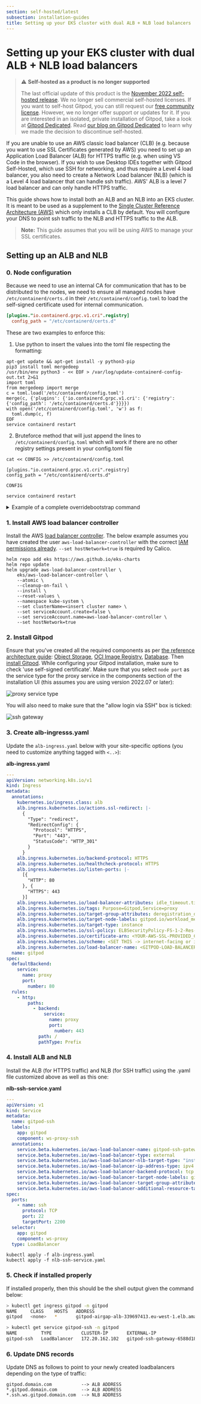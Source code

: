 ```yaml
---
section: self-hosted/latest
subsection: installation-guides
title: Setting up your EKS cluster with dual ALB + NLB load balancers
---
```


<script context="module">
  export const prerender = true;
</script>

# Setting up your EKS cluster with dual ALB + NLB load balancers

> ⚠️ **Self-hosted as a product is no longer supported**
>
> The last official update of this product is the [November 2022 self-hosted release](https://www.gitpod.io/changelog/november-self-hosted-release). We no longer sell commercial self-hosted licenses. If you want to self-host Gitpod, you can still request our [free community license](https://www.gitpod.io/community-license). However, we no longer offer support or updates for it. If you are interested in an isolated, private installation of Gitpod, take a look at [Gitpod Dedicated](/dedicated).
> Read [our blog on Gitpod Dedicated](/blog/introducing-gitpod-dedicated) to learn why we made the decision to discontinue self-hosted.

If you are unable to use an AWS classic load balancer (CLB) (e.g. because you want to use SSL Certificates generated by AWS) you need to set up an Application Load Balancer (ALB) for HTTPS traffic (e.g. when using VS Code in the browser). If you wish to use Desktop IDEs together with Gitpod Self-Hosted, which use SSH for networking, and thus require a Level 4 load balancer, you also need to create a Network Load balancer (NLB) (which is a Level 4 load balancer that can handle ssh traffic). AWS' ALB is a level 7 load balancer and can only handle HTTPS traffic.

This guide shows how to install both an ALB and an NLB into an EKS cluster. It is meant to be used as a supplement to the [Single Cluster Reference Architecture (AWS)](../reference-architecture/single-cluster-ref-arch) which only installs a CLB by default. You will configure your DNS to point ssh traffic to the NLB and HTTPS traffic to the ALB.

> **Note:** This guide assumes that you will be using AWS to manage your SSL certificates.

## Setting up an ALB and NLB

### 0. Node configuration

Because we need to use an internal CA for communication that has to be distributed to the nodes, we need to ensure all managed nodes have `/etc/containerd/certs.d` in their `/etc/containerd/config.toml` to load the self-signed certificate used for internal communication.

```toml
[plugins."io.containerd.grpc.v1.cri".registry]
  config_path = "/etc/containerd/certs.d"
```

These are two examples to enforce this:

1. Use python to insert the values into the toml file respecting the formatting:

```shell
apt-get update && apt-get install -y python3-pip
pip3 install toml mergedeep
/usr/bin/env python3 - << EOF > /var/log/update-containerd-config-out.txt 2>&1
import toml
from mergedeep import merge
c = toml.load('/etc/containerd/config.toml')
merge(c, {'plugins': {'io.containerd.grpc.v1.cri': {'registry': {'config_path': '/etc/containerd/certs.d'}}}})
with open('/etc/containerd/config.toml', 'w') as f:
  toml.dump(c, f)
EOF
service containerd restart
```

2. Bruteforce method that will just append the lines to `/etc/containerd/config.toml` which will work if there are no other registry settings present in your config.toml file

```
cat << CONFIG >> /etc/containerd/config.toml

[plugins."io.containerd.grpc.v1.cri".registry]
config_path = "/etc/containerd/certs.d"

CONFIG

service containerd restart
```

<details>
  <summary  class="text-p-medium">Example of a complete overridebootstrap command</summary>

```yaml
overrideBootstrapCommand: |
  #!/bin/bash
  set -x
  export CLUSTERNAME=gitpod
  export NODEGROUP=services
  export CONTAINER_RUNTIME=containerd
  declare -a LABELS=(
  eks.amazonaws.com/nodegroup="${NODEGROUP}"
      gitpod.io/workload_meta=true
      gitpod.io/workload_ide=true
    )
    export USE_MAX_PODS=false
    export KUBELET_EXTRA_ARGS="$(printf -- "--node-labels=%s" $(IFS=$','; echo "${LABELS[*]}"))"
  /etc/eks/bootstrap.sh ${CLUSTERNAME} --use-max-pods false

  # Update containerd config while waiting on https://github.com/gitpod-io/gitpod/issues/11005

  apt-get update && apt-get install -y python3-pip
  pip3 install toml mergedeep
  /usr/bin/env python3 - << EOF > /var/log/update-containerd-config-out.txt 2>&1
  import toml
  from mergedeep import merge
  c = toml.load('/etc/containerd/config.toml')
  merge(c, {'plugins': {'io.containerd.grpc.v1.cri': {'registry': {'config_path': '/etc/containerd/certs.d'}}}})
  with open('/etc/containerd/config.toml', 'w') as f:
    toml.dump(c, f)
  EOF
  service containerd restart
```

</details>

### 1. Install AWS load balancer controller

Install the AWS [load balancer controller](https://kubernetes-sigs.github.io/aws-load-balancer-controller/v2.4/). The below example assumes you have created the user `aws-load-balancer-controller` with the correct [IAM permissions already](https://docs.aws.amazon.com/eks/latest/userguide/aws-load-balancer-controller.html). `--set hostNetwork=true` is required by Calico.

```shell
helm repo add eks https://aws.github.io/eks-charts
helm repo update
helm upgrade aws-load-balancer-controller \
    eks/aws-load-balancer-controller \
    --atomic \
    --cleanup-on-fail \
    --install \
    --reset-values \
    --namespace kube-system \
    --set clusterName=<insert cluster name> \
    --set serviceAccount.create=false \
    --set serviceAccount.name=aws-load-balancer-controller \
    --set hostNetwork=true
```

### 2. Install Gitpod

Ensure that you've created all the required components as per [the reference architecture guide](../reference-architecture/single-cluster-ref-arch): [Object Storage](../reference-architecture/single-cluster-ref-arch#object-storage), [OCI Image Registry](../reference-architecture/single-cluster-ref-arch#oci-image-registry), [Database](../reference-architecture/single-cluster-ref-arch#database). Then [install Gitpod](../reference-architecture/single-cluster-ref-arch#install-gitpod). While configuring your Gitpod installation, make sure to check 'use self-signed certificate'. Make sure that you select `node port` as the service type for the proxy service in the components section of the installation UI (this assumes you are using version 2022.07 or later):

![proxy service type](../../static/images/docs/self-hosted/proxy-service-type-ui.png)

You will also need to make sure that the "allow login via SSH" box is ticked:

![ssh gateway](../../static/images/docs/self-hosted/ssh-gateway.png)

### 3. Create alb-ingresss.yaml

Update the `alb-ingress.yaml` below with your site-specific options (you need to customize anything tagged with `<..>`):

**alb-ingress.yaml**

```yaml
---
apiVersion: networking.k8s.io/v1
kind: Ingress
metadata:
  annotations:
    kubernetes.io/ingress.class: alb
    alb.ingress.kubernetes.io/actions.ssl-redirect: |-
      {
        "Type": "redirect",
        "RedirectConfig": {
          "Protocol": "HTTPS",
          "Port": "443",
          "StatusCode": "HTTP_301"
        }
      }
    alb.ingress.kubernetes.io/backend-protocol: HTTPS
    alb.ingress.kubernetes.io/healthcheck-protocol: HTTPS
    alb.ingress.kubernetes.io/listen-ports: |-
      [{
        "HTTP": 80
      }, {
        "HTTPS": 443
      }]
    alb.ingress.kubernetes.io/load-balancer-attributes: idle_timeout.timeout_seconds=3600
    alb.ingress.kubernetes.io/tags: Purpose=Gitpod,Service=proxy
    alb.ingress.kubernetes.io/target-group-attributes: deregistration_delay.timeout_seconds=30
    alb.ingress.kubernetes.io/target-node-labels: gitpod.io/workload_meta=true
    alb.ingress.kubernetes.io/target-type: instance
    alb.ingress.kubernetes.io/ssl-policy: ELBSecurityPolicy-FS-1-2-Res-2020-10
    alb.ingress.kubernetes.io/certificate-arn: <YOUR-AWS-SSL-PROVIDED_CERTIFICATE>
    alb.ingress.kubernetes.io/scheme: <SET THIS -> internet-facing or internal>
    alb.ingress.kubernetes.io/load-balancer-name: <GITPOD-LOAD-BALANCER-NAME>
  name: gitpod
spec:
  defaultBackend:
    service:
      name: proxy
      port:
        number: 80
  rules:
    - http:
        paths:
          - backend:
              service:
                name: proxy
                port:
                  number: 443
            path: /
            pathType: Prefix
```

### 4. Install ALB and NLB

Install the ALB (for HTTPS traffic) and NLB (for SSH traffic) using the .yaml file customized above as well as this one:

**nlb-ssh-service.yaml**

```yaml
---
apiVersion: v1
kind: Service
metadata:
  name: gitpod-ssh
  labels:
    app: gitpod
    component: ws-proxy-ssh
  annotations:
    service.beta.kubernetes.io/aws-load-balancer-name: gitpod-ssh-gateway
    service.beta.kubernetes.io/aws-load-balancer-type: external
    service.beta.kubernetes.io/aws-load-balancer-nlb-target-type: "instance"
    service.beta.kubernetes.io/aws-load-balancer-ip-address-type: ipv4
    service.beta.kubernetes.io/aws-load-balancer-backend-protocol: tcp
    service.beta.kubernetes.io/aws-load-balancer-target-node-labels: gitpod.io/workload_workspace_services=true
    service.beta.kubernetes.io/aws-load-balancer-target-group-attributes: stickiness.enabled=true,stickiness.type=source_ip,preserve_client_ip.enabled=true
    service.beta.kubernetes.io/aws-load-balancer-additional-resource-tags: Project=gitpod-alb
spec:
  ports:
    - name: ssh
      protocol: TCP
      port: 22
      targetPort: 2200
  selector:
    app: gitpod
    component: ws-proxy
  type: LoadBalancer
```

```
kubectl apply -f alb-ingress.yaml
kubectl apply -f nlb-ssh-service.yaml
```

### 5. Check if installed properly

If installed properly, then this should be the shell output given the command below:

```bash
> kubectl get ingress gitpod -n gitpod
NAME     CLASS    HOSTS   ADDRESS                                                   PORTS   AGE
gitpod   <none>   *       gitpod-airgap-alb-339697413.eu-west-1.elb.amazonaws.com   80      41s

> kubectl get service gitpod-ssh -n gitpod
NAME         TYPE           CLUSTER-IP       EXTERNAL-IP                                                       PORT(S)        AGE
gitpod-ssh   LoadBalancer   172.20.162.102   gitpod-ssh-gateway-6588d186387780e5.elb.eu-west-1.amazonaws.com   22:30003/TCP   76s
```

### 6. Update DNS records

Update DNS as follows to point to your newly created loadbalancers depending on the type of traffic:

```
gitpod.domain.com           --> ALB ADDRESS
*.gitpod.domain.com         --> ALB ADDRESS
*.ssh.ws.gitpod.domain.com  --> NLB ADDRESS
```
